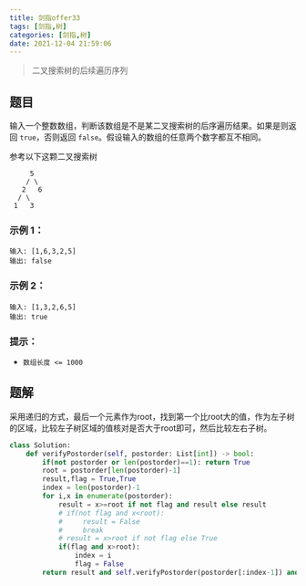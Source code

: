 ```yaml
---
title: 剑指offer33
tags: [剑指,树]
categories: [剑指,树]
date: 2021-12-04 21:59:06
---
```


>二叉搜索树的后续遍历序列

## 题目

输入一个整数数组，判断该数组是不是某二叉搜索树的后序遍历结果。如果是则返回 `true`，否则返回 `false`。假设输入的数组的任意两个数字都互不相同。



参考以下这颗二叉搜索树

```
     5
    / \
   2   6
  / \
 1   3
```

### 示例 1：


```
输入: [1,6,3,2,5]
输出: false
```

### 示例 2：

```
输入: [1,3,2,6,5]
输出: true
```

### 提示：

- `数组长度 <= 1000`

## 题解

采用递归的方式，最后一个元素作为root，找到第一个比root大的值，作为左子树的区域，比较左子树区域的值核对是否大于root即可，然后比较左右子树。

```python
class Solution:
    def verifyPostorder(self, postorder: List[int]) -> bool:
        if(not postorder or len(postorder)==1): return True
        root = postorder[len(postorder)-1]
        result,flag = True,True
        index = len(postorder)-1
        for i,x in enumerate(postorder):
            result = x>=root if not flag and result else result
            # if(not flag and x<root):
            #     result = False
            #     break
            # result = x>root if not flag else True
            if(flag and x>root):
                index = i
                flag = False
        return result and self.verifyPostorder(postorder[:index-1]) and self.verifyPostorder(postorder[index:len(postorder)-1])
```

